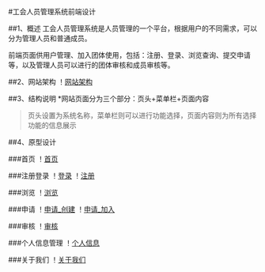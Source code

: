 #工会人员管理系统前端设计

##1、概述
工会人员管理系统是人员管理的一个平台，根据用户的不同需求，可以分为管理人员和普通成员。

前端页面供用户管理、加入团体使用，包括：注册、登录、浏览查询、提交申请等，以及管理人员可以进行的团体审核和成员审核等。

##2、网站架构
！[网站架构](https://github.com/dalinuoer/PersonnelManagementSystem/blob/master/documents/images/images/网站架构.jpg)

##3、结构说明
*网站页面分为三个部分：页头+菜单栏+页面内容
>页头设置为系统名称，菜单栏则可以进行功能选择，页面内容则为所有选择功能的信息展示

##4、原型设计

###首页
！[首页](https://github.com/dalinuoer/PersonnelManagementSystem/blob/master/documents/images/images/首页.png)

###注册登录
！[登录](https://github.com/dalinuoer/PersonnelManagementSystem/blob/master/documents/images/images/登录.png)
！[注册](https://github.com/dalinuoer/PersonnelManagementSystem/blob/master/documents/images/images/注册.png)

###浏览
！[浏览](https://github.com/dalinuoer/PersonnelManagementSystem/blob/master/documents/images/images/浏览_已加入团体.png)

###申请
！[申请_创建](https://github.com/dalinuoer/PersonnelManagementSystem/blob/master/documents/images/images/申请_创建团体.png)
！[申请_加入](https://github.com/dalinuoer/PersonnelManagementSystem/blob/master/documents/images/images/申请_加入团体.png)

###审核
！[审核](https://github.com/dalinuoer/PersonnelManagementSystem/blob/master/documents/images/images/审核.png)

###个人信息管理
！[个人信息](image\个人信息.PNG)

###关于我们
！[关于我们](image\关于我们.PNG)

